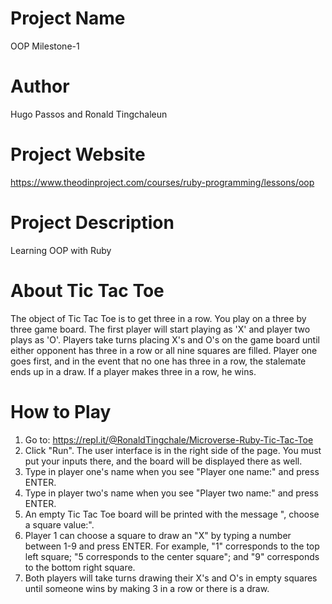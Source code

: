 # Project Name
OOP Milestone-1

# Author
Hugo Passos and Ronald Tingchaleun

# Project Website
https://www.theodinproject.com/courses/ruby-programming/lessons/oop

# Project Description
Learning OOP with Ruby

# About Tic Tac Toe
The object of Tic Tac Toe is to get three in a row.
You play on a three by three game board. The first player will start playing as 'X' and player two plays as 'O'.
Players take turns placing X's and O's on the game board until either opponent has three in a row or all nine squares are filled.
Player one goes first, and in the event that no one has three in a row, the stalemate ends up in a draw.
If a player makes three in a row, he wins.

# How to Play
1. Go to: https://repl.it/@RonaldTingchale/Microverse-Ruby-Tic-Tac-Toe
2. Click "Run". The user interface is in the right side of the page. You must put your inputs there, and the board will be displayed there as well.
3. Type in player one's name when you see "Player one name:" and press ENTER.
4. Type in player two's name when you see "Player two name:" and press ENTER.
5. An empty Tic Tac Toe board will be printed with the message "<player one name>, choose a square value:".
6. Player 1 can choose a square to draw an "X" by typing a number between 1-9 and press ENTER.
    For example, "1" corresponds to the top left square; "5 corresponds to the center square"; and "9" corresponds to the bottom right square.
7. Both players will take turns drawing their X's and O's in empty squares until someone wins by making 3 in a row or there is a draw.
